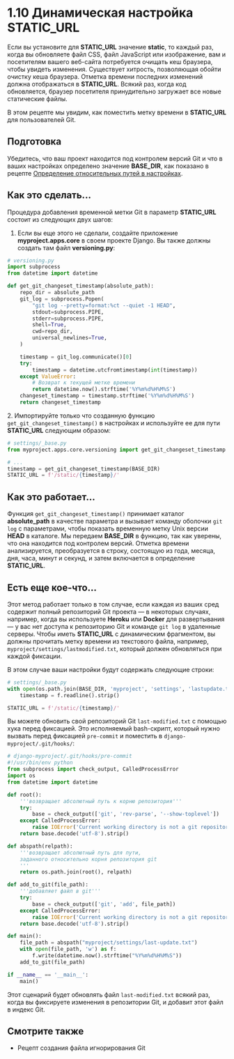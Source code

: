 # 1.10 Динамическая настройка STATIC\_URL

Если вы установите для **STATIC\_URL** значение **static**, то каждый раз, когда вы обновляете файл CSS, файл JavaScript или изображение, вам и посетителям вашего веб-сайта потребуется очищать кеш браузера, чтобы увидеть изменения. Существует хитрость, позволяющая обойти очистку кеша браузера. Отметка времени последних изменений должна отображаться в **STATIC\_URL**. Всякий раз, когда код обновляется, браузер посетителя принудительно загружает все новые статические файлы.

В этом рецепте мы увидим, как поместить метку времени в **STATIC\_URL** для пользователей Git.

## Подготовка

Убедитесь, что ваш проект находится под контролем версий Git и что в ваших настройках определено значение **BASE\_DIR**, как показано в рецепте [Определение относительных путей в настройках](1.7-opredelenie-otnositelnykh-putei-v-nastroikakh.md).

## Как это сделать...

Процедура добавления временной метки Git в параметр **STATIC\_URL** состоит из следующих двух шагов:

1. Если вы еще этого не сделали, создайте приложение **myproject.apps.core** в своем проекте Django. Вы также должны создать там файл **versioning.py**:

```python
# versioning.py
import subprocess
from datetime import datetime

def get_git_changeset_timestamp(absolute_path):
    repo_dir = absolute_path
    git_log = subprocess.Popen(
        "git log --pretty=format:%ct --quiet -1 HEAD",
        stdout=subprocess.PIPE,
        stderr=subprocess.PIPE,
        shell=True,
        cwd=repo_dir,
        universal_newlines=True,
    )

    timestamp = git_log.communicate()[0]
    try:
        timestamp = datetime.utcfromtimestamp(int(timestamp))
    except ValueError:
        # Возврат к текущей метке времени
        return datetime.now().strftime('%Y%m%d%H%M%S')
    changeset_timestamp = timestamp.strftime('%Y%m%d%H%M%S')
    return changeset_timestamp
```

2\. Импортируйте только что созданную функцию `get_git_changeset_timestamp()` в настройках и используйте ее для пути **STATIC\_URL** следующим образом:

```python
# settings/_base.py
from myproject.apps.core.versioning import get_git_changeset_timestamp

# ...
timestamp = get_git_changeset_timestamp(BASE_DIR)
STATIC_URL = f'/static/{timestamp}/'
```

## Как это работает...

Функция `get_git_changeset_timestamp()` принимает каталог **absolute\_path** в качестве параметра и вызывает команду оболочки `git log` с параметрами, чтобы показать временную метку Unix версии **HEAD** в каталоге. Мы передаем **BASE\_DIR** в функцию, так как уверены, что она находится под контролем версий. Отметка времени анализируется, преобразуется в строку, состоящую из года, месяца, дня, часа, минут и секунд, и затем включается в определение **STATIC\_URL**.

## Есть еще кое-что...

Этот метод работает только в том случае, если каждая из ваших сред содержит полный репозиторий Git проекта — в некоторых случаях, например, когда вы используете **Heroku** или **Docker** для развертывания — у вас нет доступа к репозиторию Git и команде `git log` в удаленные серверы. Чтобы иметь **STATIC\_URL** с динамическим фрагментом, вы должны прочитать метку времени из текстового файла, например, `myproject/settings/lastmodified.txt`, который должен обновляться при каждой фиксации.

В этом случае ваши настройки будут содержать следующие строки:

```python
# settings/_base.py
with open(os.path.join(BASE_DIR, 'myproject', 'settings', 'lastupdate.txt'), 'r') as f:
    timestamp = f.readline().strip()

STATIC_URL = f'/static/{timestamp}/'
```

Вы можете обновить свой репозиторий Git `last-modified.txt` с помощью хука перед фиксацией. Это исполняемый bash-скрипт, который нужно вызвать перед фиксацией `pre-commit` и поместить в `django-myproject/.git/hooks/`:

```python
# django-myproject/.git/hooks/pre-commit
#!/usr/bin/env python
from subprocess import check_output, CalledProcessError
import os
from datetime import datetime

def root():
    '''возвращает абсолютный путь к корню репозитория'''
    try:
        base = check_output(['git', 'rev-parse', '--show-toplevel'])
    except CalledProcessError:
        raise IOError('Current working directory is not a git repository')
    return base.decode('utf-8').strip()

def abspath(relpath):
    '''возвращает абсолютный путь для пути,
    заданного относительно корня репозитория git
    '''
    return os.path.join(root(), relpath)

def add_to_git(file_path):
    '''добавляет файл в git'''
    try:
        base = check_output(['git', 'add', file_path])
    except CalledProcessError:
        raise IOError('Current working directory is not a git repository')
    return base.decode('utf-8').strip()

def main():
    file_path = abspath("myproject/settings/last-update.txt")
    with open(file_path, 'w') as f:
        f.write(datetime.now().strftime("%Y%m%d%H%M%S"))
    add_to_git(file_path)

if __name__ == '__main__':
    main()
```

Этот сценарий будет обновлять файл `last-modified.txt` всякий раз, когда вы фиксируете изменения в репозитории Git, и добавит этот файл в индекс Git.

## Смотрите также

* Рецепт создания файла игнорирования Git
